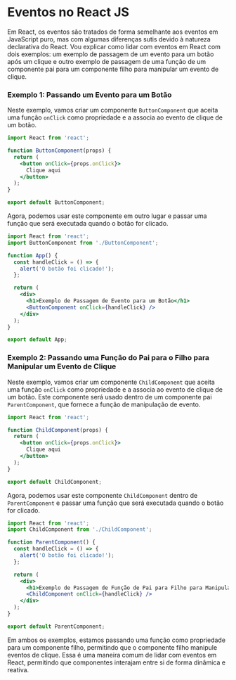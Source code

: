 # Eventos no React JS

Em React, os eventos são tratados de forma semelhante aos eventos em JavaScript puro, mas com algumas diferenças sutis devido à natureza declarativa do React. Vou explicar como lidar com eventos em React com dois exemplos: um exemplo de passagem de um evento para um botão após um clique e outro exemplo de passagem de uma função de um componente pai para um componente filho para manipular um evento de clique.

### Exemplo 1: Passando um Evento para um Botão

Neste exemplo, vamos criar um componente `ButtonComponent` que aceita uma função `onClick` como propriedade e a associa ao evento de clique de um botão.

```jsx
import React from 'react';

function ButtonComponent(props) {
  return (
    <button onClick={props.onClick}>
      Clique aqui
    </button>
  );
}

export default ButtonComponent;
```

Agora, podemos usar este componente em outro lugar e passar uma função que será executada quando o botão for clicado.

```jsx
import React from 'react';
import ButtonComponent from './ButtonComponent';

function App() {
  const handleClick = () => {
    alert('O botão foi clicado!');
  };

  return (
    <div>
      <h1>Exemplo de Passagem de Evento para um Botão</h1>
      <ButtonComponent onClick={handleClick} />
    </div>
  );
}

export default App;
```

### Exemplo 2: Passando uma Função do Pai para o Filho para Manipular um Evento de Clique

Neste exemplo, vamos criar um componente `ChildComponent` que aceita uma função `onClick` como propriedade e a associa ao evento de clique de um botão. Este componente será usado dentro de um componente pai `ParentComponent`, que fornece a função de manipulação de evento.

```jsx
import React from 'react';

function ChildComponent(props) {
  return (
    <button onClick={props.onClick}>
      Clique aqui
    </button>
  );
}

export default ChildComponent;
```

Agora, podemos usar este componente `ChildComponent` dentro de `ParentComponent` e passar uma função que será executada quando o botão for clicado.

```jsx
import React from 'react';
import ChildComponent from './ChildComponent';

function ParentComponent() {
  const handleClick = () => {
    alert('O botão foi clicado!');
  };

  return (
    <div>
      <h1>Exemplo de Passagem de Função de Pai para Filho para Manipular um Evento de Clique</h1>
      <ChildComponent onClick={handleClick} />
    </div>
  );
}

export default ParentComponent;
```

Em ambos os exemplos, estamos passando uma função como propriedade para um componente filho, permitindo que o componente filho manipule eventos de clique. Essa é uma maneira comum de lidar com eventos em React, permitindo que componentes interajam entre si de forma dinâmica e reativa.